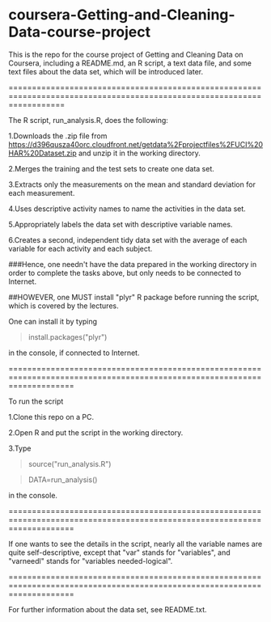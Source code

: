 coursera-Getting-and-Cleaning-Data-course-project
=================================================

This is the repo for the course project of Getting and Cleaning Data on Coursera, including a README.md, an R script, a text data file, and some text files about the data set, which will be introduced later.

========================================================================================================================

The R script, run_analysis.R, does the following:

1.Downloads the .zip file from https://d396qusza40orc.cloudfront.net/getdata%2Fprojectfiles%2FUCI%20HAR%20Dataset.zip and unzip it in the working directory.

2.Merges the training and the test sets to create one data set.

3.Extracts only the measurements on the mean and standard deviation for each measurement.

4.Uses descriptive activity names to name the activities in the data set.

5.Appropriately labels the data set with descriptive variable names.

6.Creates a second, independent tidy data set with the average of each variable for each activity and each subject.

###Hence, one needn't have the data prepared in the working directory in order to complete the tasks above, but only needs to be connected to Internet.

##HOWEVER, one MUST install "plyr" R package before running the script, which is covered by the lectures.

One can install it by typing

>install.packages("plyr")

in the console, if connected to Internet.

==========================================================================================================================

To run the script

1.Clone this repo on a PC.

2.Open R and put the script in the working directory.

3.Type
  
>source("run_analysis.R")

>DATA=run_analysis()

in the console.

==========================================================================================================================

If one wants to see the details in the script, nearly all the variable names are quite self-descriptive, except that "var" stands for "variables", and "varneedl" stands for "variables needed-logical".

==========================================================================================================================

For further information about the data set, see README.txt.
